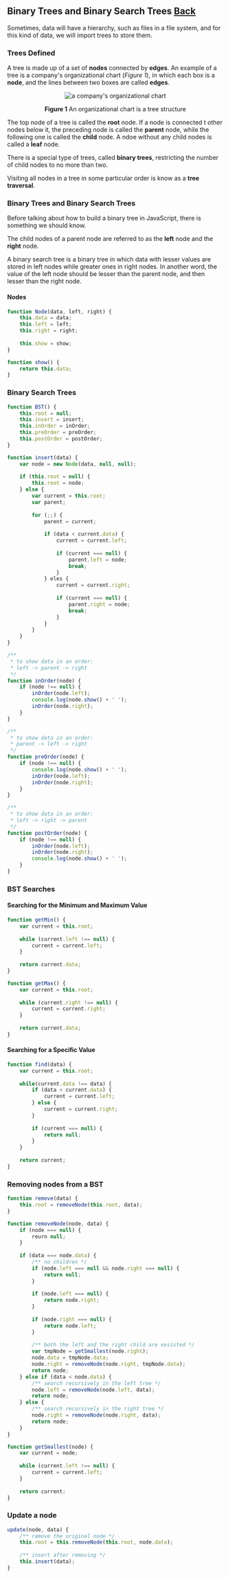## Binary Trees and Binary Search Trees [Back](./../data_structure.md)

Sometimes, data will have a hierarchy, such as files in a file system, and for this kind of data, we will import trees to store them.

### Trees Defined

A tree is made up of a set of **nodes** connected by **edges**. An example of a tree is a company's organizational chart (*Figure 1*), in which each box is a **node**, and the lines between two boxes are called **edges**.

<p align="center">
    <img src="./an_organizational_chart.png" title="a company's organizational chart" alt="a company's organizational chart" />
</p>

<p align="center">
    <strong>Figure 1</strong> An organizational chart is a tree structure
</p>

The top node of a tree is called the **root** node. If a node is connected t other nodes below it, the preceding node is called the **parent** node, while the following one is called the **child** node. A ndoe without any child nodes is called a **leaf** node.

There is a special type of trees, called **binary trees**, restricting the number of child nodes to no more than two.

Visiting all nodes in a tree in some particular order is know as a **tree traversal**.

### Binary Trees and Binary Search Trees

Before talking about how to build a binary tree in JavaScript, there is something we should know.

The child nodes of a parent node are referred to as the **left** node and the **right** node.

A binary search tree is a binary tree in which data with lesser values are stored in left nodes while greater ones in right nodes. In another word, the value of the left node should be lesser than the parent node, and then lesser than the right node.

#### Nodes

```js
function Node(data, left, right) {
    this.data = data;
    this.left = left;
    this.right = right;
    
    this.show = show;
}

function show() {
    return this.data;
}
```

### Binary Search Trees

```js
function BST() {
    this.root = null;
    this.insert = insert;
    this.inOrder = inOrder;
    this.preOrder = preOrder;
    this.postOrder = postOrder;
}

function insert(data) {
    var node = new Node(data, null, null);
    
    if (this.root = null) {
        this.root = node;
    } else {
        var current = this.root;
        var parent;
        
        for (;;) {
            parent = current;
            
            if (data < current.data) {
                current = current.left;
                
                if (current === null) {
                    parent.left = node;
                    break;
                }
            } eles {
                current = current.right;
                
                if (current === null) {
                    parent.right = node;
                    break;
                }
            }
        }
    }
}

/**
 * to show data in an order:
 * left -> parent -> right
 */
function inOrder(node) {
    if (node !== null) {
        inOrder(node.left);
        console.log(node.show() + ' ');
        inOrder(node.right);
    }
}

/**
 * to show data in an order:
 * parent -> left -> right
 */
function preOrder(node) {
    if (node !== null) {
        console.log(node.show() + ' ');
        inOrder(node.left);
        inOrder(node.right);
    }
}

/**
 * to show data in an order:
 * left -> right -> parent
 */
function postOrder(node) {
    if (node !== null) {
        inOrder(node.left);
        inOrder(node.right);
        console.log(node.show() + ' ');
    }
}
```

### BST Searches

#### Searching for the Minimum and Maximum Value

```js
function getMin() {
    var current = this.root;
    
    while (current.left !== null) {
        current = current.left;
    }
    
    return current.data;
}

function getMax() {
    var current = this.root;
    
    while (current.right !== null) {
        current = current.right;
    }
    
    return current.data;
}
```

#### Searching for a Specific Value

```js
function find(data) {
    var current = this.root;
    
    while(current.data !== data) {
        if (data < current.data) {
            current = current.left;
        } else {
            current = current.right;
        }
        
        if (current === null) {
            return null;
        }
    }
    
    return current;
}
```

### Removing nodes from a BST

```js
function remove(data) {
    this.root = removeNode(this.root, data);
}

function removeNode(node, data) {
    if (node === null) {
        reurn null;
    }
    
    if (data === node.data) {
        /** no children */
        if (node.left === null && node.right === null) {
            return null;
        }
        
        if (node.left === null) {
            return node.right;
        }
        
        if (node.right === null) {
            return node.left;
        }
        
        /** both the left and the right child are exsisted */
        var tmpNode = getSmallest(node.right);
        node.data = tmpNode.data;
        node.right = removeNode(node.right, tmpNode.data);
        return node;
    } else if (data < node.data) {
        /** search recursively in the left tree */
        node.left = removeNode(node.left, data);
        return node;
    } else {
        /** search recursively in the right tree */
        node.right = removeNode(node.right, data);
        return node;
    }
}

function getSmallest(node) {
    var current = node;
    
    while (current.left !== null) {
        current = current.left;
    }
    
    return current;
}
```

### Update a node

```js
update(node, data) {
    /** remove the original node */
    this.root = this.removeNode(this.root, node.data);
    
    /** insert after removing */
    this.insert(data);
}
```